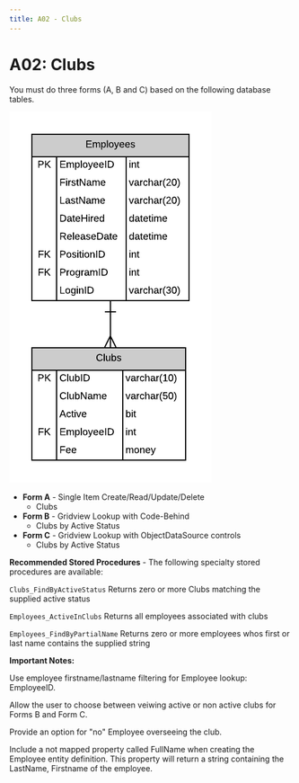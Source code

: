 ```yaml
---
title: A02 - Clubs
---
```

# A02: Clubs

You must do three forms (A, B and C) based on the following database tables.

![](./A02.png)

- **Form A** - Single Item Create/Read/Update/Delete
  - Clubs
- **Form B** - Gridview Lookup with Code-Behind
  - Clubs by Active Status
- **Form C** - Gridview Lookup with ObjectDataSource controls
  - Clubs by Active Status

**Recommended Stored Procedures** - The following specialty stored procedures are available:

`Clubs_FindByActiveStatus` Returns zero or more Clubs matching the supplied active status

`Employees_ActiveInClubs` Returns all employees associated with clubs

`Employees_FindByPartialName` Returns zero or more employees whos first or last name contains the supplied string

**Important Notes:**

Use employee firstname/lastname filtering for Employee lookup: EmployeeID.

Allow the user to choose between veiwing active or non active clubs for Forms B and Form C.

Provide an option for "no" Employee overseeing the club. 

Include a not mapped property called FullName when creating the Employee entity definition. This property will return a string containing the LastName, Firstname of the employee.
